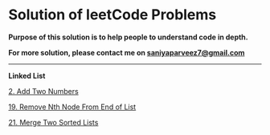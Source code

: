 # Solution of leetCode Problems

**Purpose of this solution is to help people to understand code in depth.**

**For more solution, please contact me on saniyaparveez7@gmail.com**

________________________________________________________________________________

**Linked List**

[2. Add Two Numbers](https://github.com/saniyaparveez/leetCodeSolution/blob/main/LinkedList/addTwoNumbers.py)

[19. Remove Nth Node From End of List](https://github.com/saniyaparveez/leetCodeSolution/blob/main/LinkedList/removeNthFromEnd.py)

[21. Merge Two Sorted Lists](https://github.com/saniyaparveez/leetCodeSolution/blob/main/LinkedList/removeNthFromEnd.py)



